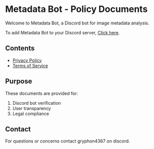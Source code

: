 # Metadata Bot - Policy Documents

Welcome to Metadata Bot, a Discord bot for image metadata analysis.

To add Metadata Bot to your Discord server, [Click here](https://discord.com/oauth2/authorize?client_id=1066907304131309568&permissions=2147492864&scope=applications.commands%20bot).

## Contents

- [Privacy Policy](./PRIVACY_POLICY.md)
- [Terms of Service](./TERMS_OF_SERVICE.md)

## Purpose

These documents are provided for:

1. Discord bot verification
2. User transparency
3. Legal compliance

## Contact

For questions or concerns contact gryphon4367 on discord.